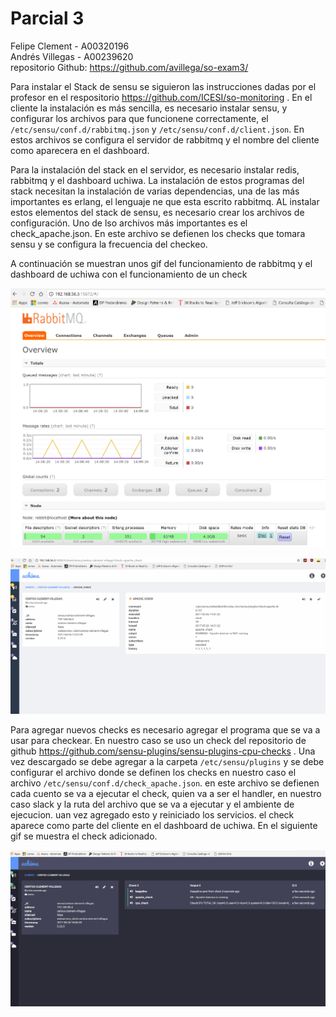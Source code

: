 # Parcial 3
Felipe Clement - A00320196   
Andrés Villegas - A00239620   
repositorio Github: https://github.com/avillega/so-exam3/

Para instalar el Stack de sensu se siguieron las instrucciones dadas por el profesor en el respositorio https://github.com/ICESI/so-monitoring . En el cliente la instalación es más sencilla, es necesario instalar sensu, y configurar los archivos para que funcionene correctamente, el `/etc/sensu/conf.d/rabbitmq.json` y `/etc/sensu/conf.d/client.json`. En estos archivos se configura el servidor de rabbitmq y el nombre del cliente como aparecera en el dashboard.    

Para la instalación del stack en el servidor, es necesario instalar redis, rabbitmq y el dashboard uchiwa. La instalación de estos programas del stack necesitan la instalación de varias dependencias, una de las más importantes es erlang, el lenguaje ne que esta escrito rabbitmq. AL instalar estos elementos del stack de sensu, es necesario crear los archivos de configuración. Uno de lso archivos más importantes es el check_apache.json. En este archivo se defienen los checks que tomara sensu y se configura la frecuencia del checkeo.   

A continuación se muestran unos gif del funcionamiento de rabbitmq y el dashboard de uchiwa con el funcionamiento de un check

![alt text](https://raw.githubusercontent.com/avillega/so-exam3/master/A00320196-A00239620/resources/RabbitMQ.png)

![alt text](https://raw.githubusercontent.com/avillega/so-exam3/master/A00320196-A00239620/resources/video_parcial3.gif)   

Para agregar nuevos checks es necesario agregar el programa que se va a usar para checkear. En nuestro caso se uso un check del repositorio de github https://github.com/sensu-plugins/sensu-plugins-cpu-checks . Una vez descargado se debe agregar a la carpeta `/etc/sensu/plugins` y se debe configurar el archivo donde se definen los checks en nuestro caso el archivo `/etc/sensu/conf.d/check_apache.json`. en este archivo se defienen cada cuento se va a ejecutar el check, quien va a ser el handler, en nuestro caso slack y la ruta del archivo que se va a ejecutar y el ambiente de ejecucion. uan vez agregado esto y reiniciado los servicios. el check aparece como parte del cliente en el dashboard de uchiwa. En el siguiente gif se muestra el check adicionado.


![alt text](https://raw.githubusercontent.com/avillega/so-exam3/ae989515/A00320196-A00239620/resources/video_plugin_extra.gif)


